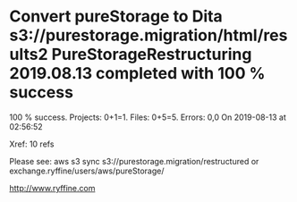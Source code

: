 # Convert pureStorage to Dita s3://purestorage.migration/html/results2 PureStorageRestructuring 2019.08.13 completed with 100 % success

100 % success. Projects: 0+1=1.  Files: 0+5=5. Errors: 0,0  On 2019-08-13 at 02:56:52

Xref: 10 refs

Please see: aws s3 sync s3://purestorage.migration/restructured or exchange.ryffine/users/aws/pureStorage/

http://www.ryffine.com
